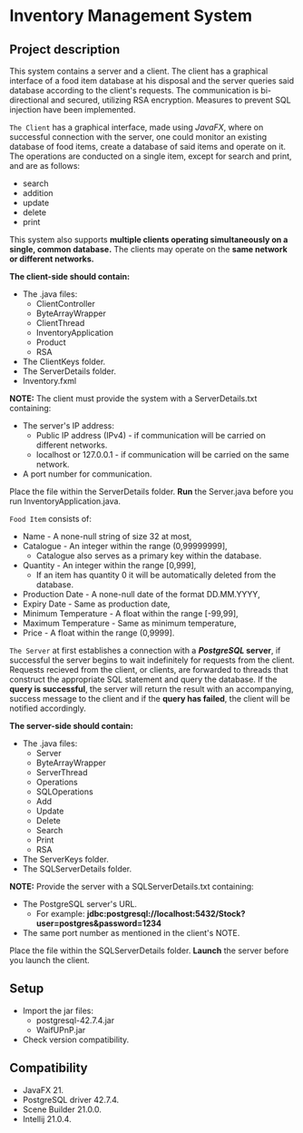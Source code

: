 # Inventory Management System

## Project description

This system contains a server and a client. The client has a graphical interface of a food item database at his disposal and the server queries said database according to the client's requests. The communication is bi-directional and secured, utilizing RSA encryption. Measures to prevent SQL injection have been implemented.

``The Client`` has a graphical interface, made using *JavaFX*, where on successful connection with the server, one could monitor an 
existing database of food items, create a database of said items and operate on it. 
The operations are conducted on a single item, except for search and print, and are as follows: 
 * search
 * addition
 * update
 * delete
 * print

This system also supports __multiple clients operating simultaneously on a single, common database.__ The clients may operate on the __same network or different networks.__

**The client-side should contain:**
 * The .java files:
   + ClientController
   + ByteArrayWrapper
   + ClientThread
   + InventoryApplication
   + Product
   + RSA
 * The ClientKeys folder.
 * The ServerDetails folder.
 * Inventory.fxml


__NOTE:__ The client must provide the system with a ServerDetails.txt containing:
- The server's IP address:
    + Public IP address (IPv4) - if communication will be carried on different networks.
    + localhost or 127.0.0.1 - if communication will be carried on the same network.
- A port number for communication.

Place the file within the ServerDetails folder. __Run__ the Server.java before you run 
InventoryApplication.java.

``Food Item`` consists of: 
  * Name - A none-null string of size 32 at most,
  * Catalogue - An integer within the range (0,99999999],
      - Catalogue also serves as a primary key within the database.
  * Quantity - An integer within the range [0,999],
      - If an item has quantity 0 it will be automatically deleted from the database.
  * Production Date - A none-null date of the format DD.MM.YYYY,
  * Expiry Date - Same as production date,
  * Minimum Temperature - A float within the range [-99,99],
  * Maximum Temperature - Same as minimum temperature,
  * Price - A float within the range (0,9999].


``The Server`` at first establishes a connection with a __*PostgreSQL* server__, if successful the server begins to wait indefinitely for requests from the client. Requests recieved from the client, or clients, are forwarded to threads that construct the appropriate SQL statement and query the database. 
If the __query is successful__, the server will return the result with an accompanying, success message to the client 
and if the __query has failed__, the client will be notified accordingly. 

**The server-side should contain:**
 * The .java files:
   + Server
   + ByteArrayWrapper
   + ServerThread
   + Operations
   + SQLOperations
   + Add
   + Update
   + Delete
   + Search
   + Print
   + RSA
 * The ServerKeys folder.
 * The SQLServerDetails folder.

__NOTE:__ Provide the server with a SQLServerDetails.txt containing:
- The PostgreSQL server's URL.
  + For example:   __jdbc:postgresql://localhost:5432/Stock?user=postgres&password=1234__
- The same port number as mentioned in the client's NOTE. 

Place the file within the SQLServerDetails folder. __Launch__ the server before you launch 
the client.


## Setup
* Import the jar files:
  - postgresql-42.7.4.jar
  - WaifUPnP.jar
* Check version compatibility.

## Compatibility
* JavaFX 21.
* PostgreSQL driver 42.7.4.
* Scene Builder 21.0.0.
* Intellij 21.0.4.
